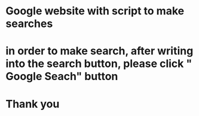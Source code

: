 # Google website with script to make searches
# in order to make search, after writing into the search button, please click " Google Seach" button
# Thank you
